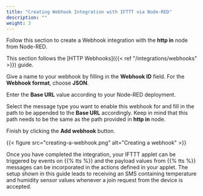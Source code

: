 ```yaml
---
title: "Creating Webhook Integration with IFTTT via Node-RED"
description: ""
weight: 3
---
```


Follow this section to create a Webhook integration with the **http in** node from Node-RED.

<!--more-->

This section follows the [HTTP Webhooks]({{< ref "/integrations/webhooks" >}}) guide.

Give a name to your webhook by filling in the **Webhook ID** field. For the **Webhook format**, choose **JSON**.

Enter the **Base URL** value according to your Node-RED deployment.

Select the message type you want to enable this webhook for and fill in the path to be appended to the **Base URL** accordingly. Keep in mind that this path needs to be the same as the path provided in **http in** node. 

Finish by clicking the **Add webhook** button.

{{< figure src="creating-a-webhook.png" alt="Creating a webhook" >}}

Once you have completed the integration, your IFTTT applet can be triggered by events on {{% tts %}} and the payload values from {{% tts %}} messages can be incorporated in the actions defined in your applet. The setup shown in this guide leads to receiving an SMS containing temperature and humidity sensor values whenever a join request from the device is accepted.

